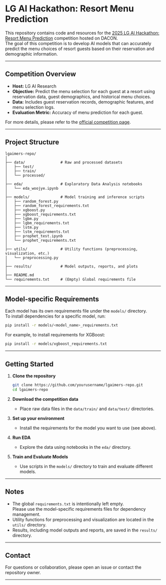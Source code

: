 # LG AI Hackathon: Resort Menu Prediction

This repository contains code and resources for the [2025 LG AI Hackathon: Resort Menu Prediction](https://dacon.io/competitions/official/236559/overview/description) competition hosted on DACON.  
The goal of this competition is to develop AI models that can accurately predict the menu choices of resort guests based on their reservation and demographic information.

---

## Competition Overview

- **Host:** LG AI Research
- **Objective:** Predict the menu selection for each guest at a resort using reservation data, guest demographics, and historical menu choices.
- **Data:** Includes guest reservation records, demographic features, and menu selection logs.
- **Evaluation Metric:** Accuracy of menu prediction for each guest.

For more details, please refer to the [official competition page](https://dacon.io/competitions/official/236559/overview/description).

---

## Project Structure

```
lgaimers-repo/
│
├── data/                # Raw and processed datasets
│   ├── test/
│   ├── train/
│   └── processed/
│
├── eda/                 # Exploratory Data Analysis notebooks
│   └── eda_woojye.ipynb
│
├── models/              # Model training and inference scripts
│   ├── random_forest.py
│   ├── random_forest_requirements.txt
│   ├── xgboost.py
│   ├── xgboost_requirements.txt
│   ├── lgbm.py
│   ├── lgbm_requirements.txt
│   ├── lstm.py
│   ├── lstm_requirements.txt
│   ├── prophet_test.ipynb
│   └── prophet_requirements.txt
│
├── utils/               # Utility functions (preprocessing, visualization, etc.)
│   └── preprocessing.py
│
├── results/             # Model outputs, reports, and plots
│
├── README.md
└── requirements.txt     # (Empty) Global requirements file
```

---

## Model-specific Requirements

Each model has its own requirements file under the `models/` directory.  
To install dependencies for a specific model, run:

```bash
pip install -r models/<model_name>_requirements.txt
```

For example, to install requirements for XGBoost:
```bash
pip install -r models/xgboost_requirements.txt
```

---

## Getting Started

1. **Clone the repository**
    ```bash
    git clone https://github.com/yourusername/lgaimers-repo.git
    cd lgaimers-repo
    ```

2. **Download the competition data**
    - Place raw data files in the `data/train/` and `data/test/` directories.

3. **Set up your environment**
    - Install the requirements for the model you want to use (see above).

4. **Run EDA**
    - Explore the data using notebooks in the `eda/` directory.

5. **Train and Evaluate Models**
    - Use scripts in the `models/` directory to train and evaluate different models.

---

## Notes

- The global `requirements.txt` is intentionally left empty.  
  Please use the model-specific requirements files for dependency management.
- Utility functions for preprocessing and visualization are located in the `utils/` directory.
- Results, including model outputs and reports, are saved in the `results/` directory.

---

## Contact

For questions or collaboration, please open an issue or contact the repository owner.

---